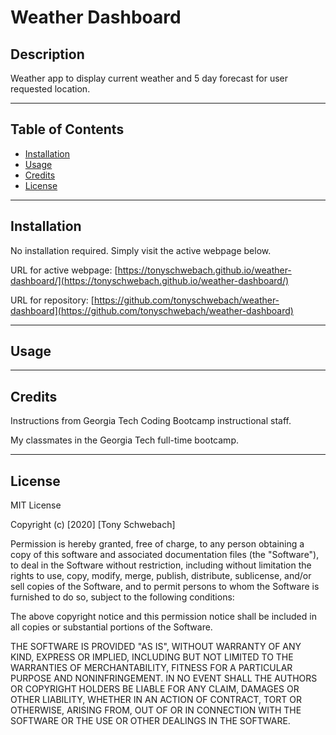 # Weather Dashboard

## Description

Weather app to display current weather and 5 day forecast for user requested location. 

---

## Table of Contents

- [Installation](#installation)
- [Usage](#usage)
- [Credits](#credits)
- [License](#license)

---

## Installation

No installation required. Simply visit the active webpage below.

URL for active webpage: [https://tonyschwebach.github.io/weather-dashboard/](https://tonyschwebach.github.io/weather-dashboard/)

URL for repository: [https://github.com/tonyschwebach/weather-dashboard](https://github.com/tonyschwebach/weather-dashboard)

---

## Usage
<!-- 
Click the time block text box next to the hour time slot you would like to schedule an event or task. Type your notes and click the save icon on the right.
The page will automatically color code the time slots based on your device's clock.

![planner gif](/assets/demo.gif)


<img src="./assets/screencapture.png" width="640" alt="planner screenshot"/>)  -->

---

## Credits

Instructions from Georgia Tech Coding Bootcamp instructional staff.

My classmates in the Georgia Tech full-time bootcamp.



---

## License

MIT License

Copyright (c) [2020] [Tony Schwebach]

Permission is hereby granted, free of charge, to any person obtaining a copy
of this software and associated documentation files (the "Software"), to deal
in the Software without restriction, including without limitation the rights
to use, copy, modify, merge, publish, distribute, sublicense, and/or sell
copies of the Software, and to permit persons to whom the Software is
furnished to do so, subject to the following conditions:

The above copyright notice and this permission notice shall be included in all
copies or substantial portions of the Software.

THE SOFTWARE IS PROVIDED "AS IS", WITHOUT WARRANTY OF ANY KIND, EXPRESS OR
IMPLIED, INCLUDING BUT NOT LIMITED TO THE WARRANTIES OF MERCHANTABILITY,
FITNESS FOR A PARTICULAR PURPOSE AND NONINFRINGEMENT. IN NO EVENT SHALL THE
AUTHORS OR COPYRIGHT HOLDERS BE LIABLE FOR ANY CLAIM, DAMAGES OR OTHER
LIABILITY, WHETHER IN AN ACTION OF CONTRACT, TORT OR OTHERWISE, ARISING FROM,
OUT OF OR IN CONNECTION WITH THE SOFTWARE OR THE USE OR OTHER DEALINGS IN THE
SOFTWARE.
